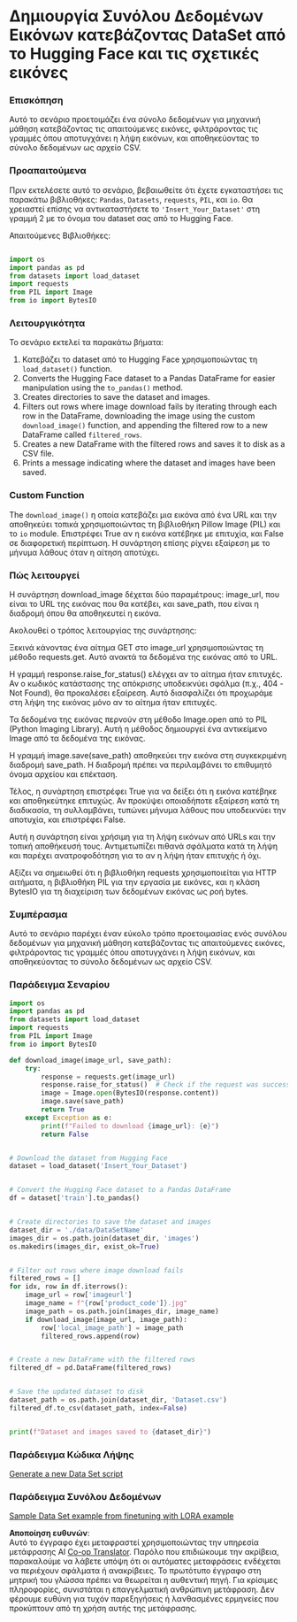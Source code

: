 <!--
CO_OP_TRANSLATOR_METADATA:
{
  "original_hash": "3cd0b727945d57998f1096763df56a84",
  "translation_date": "2025-05-09T20:24:27+00:00",
  "source_file": "md/03.FineTuning/CreatingSampleData.md",
  "language_code": "el"
}
-->
# Δημιουργία Συνόλου Δεδομένων Εικόνων κατεβάζοντας DataSet από το Hugging Face και τις σχετικές εικόνες


### Επισκόπηση

Αυτό το σενάριο προετοιμάζει ένα σύνολο δεδομένων για μηχανική μάθηση κατεβάζοντας τις απαιτούμενες εικόνες, φιλτράροντας τις γραμμές όπου αποτυγχάνει η λήψη εικόνων, και αποθηκεύοντας το σύνολο δεδομένων ως αρχείο CSV.

### Προαπαιτούμενα

Πριν εκτελέσετε αυτό το σενάριο, βεβαιωθείτε ότι έχετε εγκαταστήσει τις παρακάτω βιβλιοθήκες: `Pandas`, `Datasets`, `requests`, `PIL`, και `io`. Θα χρειαστεί επίσης να αντικαταστήσετε το `'Insert_Your_Dataset'` στη γραμμή 2 με το όνομα του dataset σας από το Hugging Face.

Απαιτούμενες Βιβλιοθήκες:

```python

import os
import pandas as pd
from datasets import load_dataset
import requests
from PIL import Image
from io import BytesIO
```

### Λειτουργικότητα

Το σενάριο εκτελεί τα παρακάτω βήματα:

1. Κατεβάζει το dataset από το Hugging Face χρησιμοποιώντας τη `load_dataset()` function.
2. Converts the Hugging Face dataset to a Pandas DataFrame for easier manipulation using the `to_pandas()` method.
3. Creates directories to save the dataset and images.
4. Filters out rows where image download fails by iterating through each row in the DataFrame, downloading the image using the custom `download_image()` function, and appending the filtered row to a new DataFrame called `filtered_rows`.
5. Creates a new DataFrame with the filtered rows and saves it to disk as a CSV file.
6. Prints a message indicating where the dataset and images have been saved.

### Custom Function

The `download_image()` η οποία κατεβάζει μια εικόνα από ένα URL και την αποθηκεύει τοπικά χρησιμοποιώντας τη βιβλιοθήκη Pillow Image (PIL) και το `io` module. Επιστρέφει True αν η εικόνα κατέβηκε με επιτυχία, και False σε διαφορετική περίπτωση. Η συνάρτηση επίσης ρίχνει εξαίρεση με το μήνυμα λάθους όταν η αίτηση αποτύχει.

### Πώς λειτουργεί

Η συνάρτηση download_image δέχεται δύο παραμέτρους: image_url, που είναι το URL της εικόνας που θα κατέβει, και save_path, που είναι η διαδρομή όπου θα αποθηκευτεί η εικόνα.

Ακολουθεί ο τρόπος λειτουργίας της συνάρτησης:

Ξεκινά κάνοντας ένα αίτημα GET στο image_url χρησιμοποιώντας τη μέθοδο requests.get. Αυτό ανακτά τα δεδομένα της εικόνας από το URL.

Η γραμμή response.raise_for_status() ελέγχει αν το αίτημα ήταν επιτυχές. Αν ο κωδικός κατάστασης της απόκρισης υποδεικνύει σφάλμα (π.χ., 404 - Not Found), θα προκαλέσει εξαίρεση. Αυτό διασφαλίζει ότι προχωράμε στη λήψη της εικόνας μόνο αν το αίτημα ήταν επιτυχές.

Τα δεδομένα της εικόνας περνούν στη μέθοδο Image.open από το PIL (Python Imaging Library). Αυτή η μέθοδος δημιουργεί ένα αντικείμενο Image από τα δεδομένα της εικόνας.

Η γραμμή image.save(save_path) αποθηκεύει την εικόνα στη συγκεκριμένη διαδρομή save_path. Η διαδρομή πρέπει να περιλαμβάνει το επιθυμητό όνομα αρχείου και επέκταση.

Τέλος, η συνάρτηση επιστρέφει True για να δείξει ότι η εικόνα κατέβηκε και αποθηκεύτηκε επιτυχώς. Αν προκύψει οποιαδήποτε εξαίρεση κατά τη διαδικασία, τη συλλαμβάνει, τυπώνει μήνυμα λάθους που υποδεικνύει την αποτυχία, και επιστρέφει False.

Αυτή η συνάρτηση είναι χρήσιμη για τη λήψη εικόνων από URLs και την τοπική αποθήκευσή τους. Αντιμετωπίζει πιθανά σφάλματα κατά τη λήψη και παρέχει ανατροφοδότηση για το αν η λήψη ήταν επιτυχής ή όχι.

Αξίζει να σημειωθεί ότι η βιβλιοθήκη requests χρησιμοποιείται για HTTP αιτήματα, η βιβλιοθήκη PIL για την εργασία με εικόνες, και η κλάση BytesIO για τη διαχείριση των δεδομένων εικόνας ως ροή bytes.



### Συμπέρασμα

Αυτό το σενάριο παρέχει έναν εύκολο τρόπο προετοιμασίας ενός συνόλου δεδομένων για μηχανική μάθηση κατεβάζοντας τις απαιτούμενες εικόνες, φιλτράροντας τις γραμμές όπου αποτυγχάνει η λήψη εικόνων, και αποθηκεύοντας το σύνολο δεδομένων ως αρχείο CSV.

### Παράδειγμα Σεναρίου

```python
import os
import pandas as pd
from datasets import load_dataset
import requests
from PIL import Image
from io import BytesIO

def download_image(image_url, save_path):
    try:
        response = requests.get(image_url)
        response.raise_for_status()  # Check if the request was successful
        image = Image.open(BytesIO(response.content))
        image.save(save_path)
        return True
    except Exception as e:
        print(f"Failed to download {image_url}: {e}")
        return False


# Download the dataset from Hugging Face
dataset = load_dataset('Insert_Your_Dataset')


# Convert the Hugging Face dataset to a Pandas DataFrame
df = dataset['train'].to_pandas()


# Create directories to save the dataset and images
dataset_dir = './data/DataSetName'
images_dir = os.path.join(dataset_dir, 'images')
os.makedirs(images_dir, exist_ok=True)


# Filter out rows where image download fails
filtered_rows = []
for idx, row in df.iterrows():
    image_url = row['imageurl']
    image_name = f"{row['product_code']}.jpg"
    image_path = os.path.join(images_dir, image_name)
    if download_image(image_url, image_path):
        row['local_image_path'] = image_path
        filtered_rows.append(row)


# Create a new DataFrame with the filtered rows
filtered_df = pd.DataFrame(filtered_rows)


# Save the updated dataset to disk
dataset_path = os.path.join(dataset_dir, 'Dataset.csv')
filtered_df.to_csv(dataset_path, index=False)


print(f"Dataset and images saved to {dataset_dir}")
```

### Παράδειγμα Κώδικα Λήψης  
[Generate a new Data Set script](../../../../code/04.Finetuning/generate_dataset.py)

### Παράδειγμα Συνόλου Δεδομένων  
[Sample Data Set example from finetuning with LORA example](../../../../code/04.Finetuning/olive-ort-example/dataset/dataset-classification.json)

**Αποποίηση ευθυνών**:  
Αυτό το έγγραφο έχει μεταφραστεί χρησιμοποιώντας την υπηρεσία μετάφρασης AI [Co-op Translator](https://github.com/Azure/co-op-translator). Παρόλο που επιδιώκουμε την ακρίβεια, παρακαλούμε να λάβετε υπόψη ότι οι αυτόματες μεταφράσεις ενδέχεται να περιέχουν σφάλματα ή ανακρίβειες. Το πρωτότυπο έγγραφο στη μητρική του γλώσσα πρέπει να θεωρείται η αυθεντική πηγή. Για κρίσιμες πληροφορίες, συνιστάται η επαγγελματική ανθρώπινη μετάφραση. Δεν φέρουμε ευθύνη για τυχόν παρεξηγήσεις ή λανθασμένες ερμηνείες που προκύπτουν από τη χρήση αυτής της μετάφρασης.